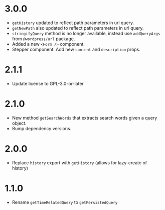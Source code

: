 # 3.0.0

- `getHistory` updated to reflect path parameters in url query.
- `getNewPath` also updated to reflect path parameters in url query.
- `stringifyQuery` method is no longer available, instead use `addQueryArgs` from `@wordpress/url` package.
- Added a new `<Form />` component.
- Stepper component: Add new `content` and `description` props.

# 2.1.1

- Update license to GPL-3.0-or-later

# 2.1.0

- New method `getSearchWords` that extracts search words given a query object.
- Bump dependency versions.

# 2.0.0

- Replace `history` export with `getHistory` (allows for lazy-create of history)

# 1.1.0

- Rename `getTimeRelatedQuery` to `getPersistedQuery`
